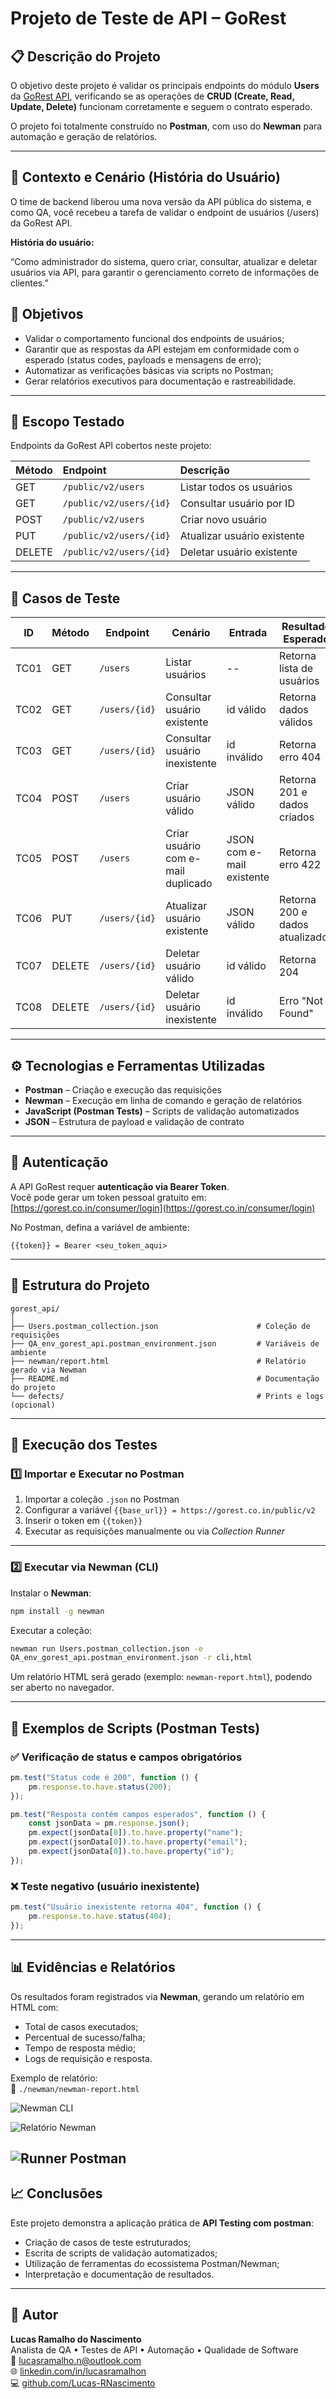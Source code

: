 #  Projeto de Teste de API – GoRest

## 📋 Descrição do Projeto

O objetivo deste projeto é validar os principais endpoints do módulo **Users** da [GoRest API](https://gorest.co.in/), verificando se as operações de **CRUD (Create, Read, Update, Delete)** funcionam corretamente e seguem o contrato esperado.

O projeto foi totalmente construído no **Postman**, com uso do **Newman** para automação e geração de relatórios.  

---

## 🧾 Contexto e Cenário (História do Usuário)
O time de backend liberou uma nova versão da API pública do sistema, e como QA, você recebeu a tarefa de validar o endpoint de usuários (/users) da GoRest API.

**História do usuário:**

“Como administrador do sistema, quero criar, consultar, atualizar e deletar usuários via API, para garantir o gerenciamento correto de informações de clientes.”

## 🎯 Objetivos

- Validar o comportamento funcional dos endpoints de usuários;
- Garantir que as respostas da API estejam em conformidade com o esperado (status codes, payloads e mensagens de erro);
- Automatizar as verificações básicas via scripts no Postman;
- Gerar relatórios executivos para documentação e rastreabilidade.

---

## 🧱 Escopo Testado

Endpoints da GoRest API cobertos neste projeto:

| Método | Endpoint | Descrição |
|:--|:--|:--|
| GET | `/public/v2/users` | Listar todos os usuários |
| GET | `/public/v2/users/{id}` | Consultar usuário por ID |
| POST | `/public/v2/users` | Criar novo usuário |
| PUT | `/public/v2/users/{id}` | Atualizar usuário existente |
| DELETE | `/public/v2/users/{id}` | Deletar usuário existente |

---

## 🧩 Casos de Teste

| ID | Método | Endpoint | Cenário |Entrada| Resultado Esperado | Status Code|
|----|---------|-----------|----------|------|---------------------|--------|
| TC01 | GET | `/users` | Listar usuários | -- |Retorna lista de usuários | 200 |
| TC02 | GET | `/users/{id}` | Consultar usuário existente |id válido | Retorna dados válidos | 200 |
| TC03 | GET | `/users/{id}` | Consultar usuário inexistente |id inválido |Retorna erro 404 | 404 |
| TC04 | POST | `/users` | Criar usuário válido |JSON válido| Retorna 201 e dados criados | 201 |
| TC05 | POST | `/users` | Criar usuário com e-mail duplicado|JSON com e-mail existente | Retorna erro 422 | 422 |
| TC06 | PUT | `/users/{id}` | Atualizar usuário existente |JSON válido| Retorna 200 e dados atualizados | 200 |
| TC07 | DELETE | `/users/{id}` | Deletar usuário válido|id válido | Retorna 204 | 204 |
| TC08 | DELETE | `/users/{id}` | Deletar usuário inexistente|id inválido | Erro "Not Found" | 404 |
---

## ⚙️ Tecnologias e Ferramentas Utilizadas

- **Postman** – Criação e execução das requisições
- **Newman** – Execução em linha de comando e geração de relatórios
- **JavaScript (Postman Tests)** – Scripts de validação automatizados
- **JSON** – Estrutura de payload e validação de contrato

---

## 🔐 Autenticação

A API GoRest requer **autenticação via Bearer Token**.  
Você pode gerar um token pessoal gratuito em: [https://gorest.co.in/consumer/login](https://gorest.co.in/consumer/login)

No Postman, defina a variável de ambiente:
```
{{token}} = Bearer <seu_token_aqui>
```

---

## 🧰 Estrutura do Projeto

```
gorest_api/
│
├── Users.postman_collection.json                      # Coleção de requisições
├── QA_env_gorest_api.postman_environment.json         # Variáveis de ambiente
├── newman/report.html                                 # Relatório gerado via Newman
├── README.md                                          # Documentação do projeto
└── defects/                                           # Prints e logs (opcional)
```

---

## 🚀 Execução dos Testes

### 1️⃣ Importar e Executar no Postman
1. Importar a coleção `.json` no Postman  
2. Configurar a variável `{{base_url}} = https://gorest.co.in/public/v2`
3. Inserir o token em `{{token}}`
4. Executar as requisições manualmente ou via *Collection Runner*

---

### 2️⃣ Executar via Newman (CLI)
Instalar o **Newman**:
```bash
npm install -g newman
```

Executar a coleção:
```bash
newman run Users.postman_collection.json -e 
QA_env_gorest_api.postman_environment.json -r cli,html
```

Um relatório HTML será gerado (exemplo: `newman-report.html`), podendo ser aberto no navegador.

---

## 🧠 Exemplos de Scripts (Postman Tests)

### ✅ Verificação de status e campos obrigatórios
```js
pm.test("Status code é 200", function () {
    pm.response.to.have.status(200);
});

pm.test("Resposta contém campos esperados", function () {
    const jsonData = pm.response.json();
    pm.expect(jsonData[0]).to.have.property("name");
    pm.expect(jsonData[0]).to.have.property("email");
    pm.expect(jsonData[0]).to.have.property("id");
});
```

### ❌ Teste negativo (usuário inexistente)
```js
pm.test("Usuário inexistente retorna 404", function () {
    pm.response.to.have.status(404);
});
```

---

## 📊 Evidências e Relatórios

Os resultados foram registrados via **Newman**, gerando um relatório em HTML com:
- Total de casos executados;
- Percentual de sucesso/falha;
- Tempo de resposta médio;
- Logs de requisição e resposta.

Exemplo de relatório:  
📁 `./newman/newman-report.html`

![Newman CLI](images/newman-cli.png)

![Relatório Newman](images/relatorio.png)

![Runner Postman](images/runner-postman.png)
---

## 📈 Conclusões

Este projeto demonstra a aplicação prática  de **API Testing com postman**:

- Criação de casos de teste estruturados;  
- Escrita de scripts de validação automatizados;  
- Utilização de ferramentas do ecossistema Postman/Newman;  
- Interpretação e documentação de resultados.

---

## 👤 Autor

**Lucas Ramalho do Nascimento**  
Analista de QA • Testes de API • Automação • Qualidade de Software  
📧 [lucasramalho.n@outlook.com](mailto:lucasramalho.n@outlook.com)  
🌐 [linkedin.com/in/lucasramalhon](https://www.linkedin.com/in/lucasramalhon/)  
💻 [github.com/Lucas-RNascimento](https://github.com/Lucas-RNascimento)

